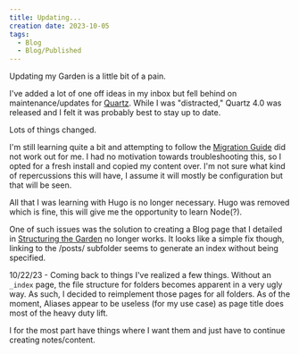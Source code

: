 ```yaml
---
title: Updating...
creation date: 2023-10-05
tags:
  - Blog
  - Blog/Published
---
```


Updating my Garden is a little bit of a pain. 

I've added a lot of one off ideas in my inbox but fell behind on maintenance/updates for [Quartz](Resource/wiki/web%20design/Quartz.md). 
While I was "distracted," Quartz 4.0 was released and I felt it was probably best to stay up to date.

Lots of things changed.

I'm still learning quite a bit and attempting to follow the [Migration Guide](https://quartz.jzhao.xyz/migrating-from-Quartz-3) did not work out for me. 
I had no motivation towards troubleshooting this, so I opted for a fresh install and copied my content over. 
I'm not sure what kind of repercussions this will have, I assume it will mostly be configuration but that will be seen.

All that I was learning with Hugo is no longer necessary. 
Hugo was removed which is fine, this will give me the opportunity to learn Node(?). 

One of such issues was the solution to creating a Blog page that I detailed in [Structuring the Garden](Areas/blog/posts/Structuring%20the%20Garden.md) no longer works. It looks like a simple fix though, linking to the /posts/ subfolder seems to generate an index without being specified. 

10/22/23 - 
Coming back to things I've realized a few things.
Without an `_index` page, the file structure for folders becomes apparent in a very ugly way. 
As such, I decided to reimplement those pages for all folders. 
As of the moment, Aliases appear to be useless (for my use case) as page title does most of the heavy duty lift.

I for the most part have things where I want them and just have to continue creating notes/content. 